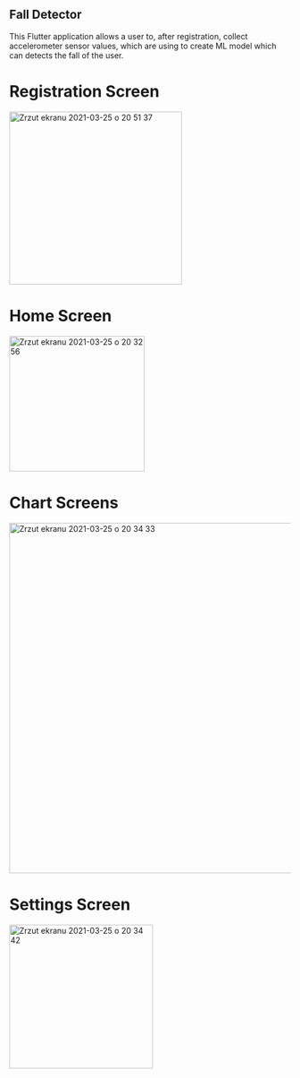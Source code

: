 ## Fall Detector

This Flutter application allows a user to, after registration, collect accelerometer sensor values, which are using to create ML model which can detects the fall of the user.
# Registration Screen
<img width="309" alt="Zrzut ekranu 2021-03-25 o 20 51 37" src="https://user-images.githubusercontent.com/34981187/112534914-f5eff580-8dab-11eb-8d18-0092a1e3f7ba.png">

# Home Screen
<img width="242" alt="Zrzut ekranu 2021-03-25 o 20 32 56" src="https://user-images.githubusercontent.com/34981187/112532635-57fb2b80-8da9-11eb-893e-39d467fbee4e.png">

# Chart Screens
<img width="626" alt="Zrzut ekranu 2021-03-25 o 20 34 33" src="https://user-images.githubusercontent.com/34981187/112532840-97c21300-8da9-11eb-994b-5f4e6e729aca.png">

# Settings Screen 
<img width="257" alt="Zrzut ekranu 2021-03-25 o 20 34 42" src="https://user-images.githubusercontent.com/34981187/112532866-9f81b780-8da9-11eb-84b2-6fe4367d15ed.png">


